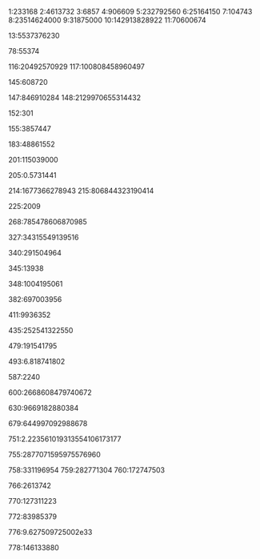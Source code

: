 1:233168
2:4613732
3:6857
4:906609
5:232792560
6:25164150
7:104743
8:23514624000
9:31875000
10:142913828922
11:70600674

13:5537376230
































































78:55374





































116:20492570929
117:100808458960497



























145:608720

147:846910284
148:2129970655314432



152:301


155:3857447



























183:48861552

















201:115039000



205:0.5731441








214:1677366278943
215:806844323190414









225:2009










































268:785478606870985


























































327:34315549139516












340:291504964




345:13938


348:1004195061

































382:697003956




























411:9936352























435:252541322550











































479:191541795













493:6.818741802





























































































587:2240












600:2668608479740672





























630:9669182880384
















































679:644997092988678







































































751:2.223561019313554106173177



755:2877071595975576960


758:331196954
759:282771304
760:172747503





766:2613742



770:127311223

772:83985379



776:9.627509725002e33

778:146133880
